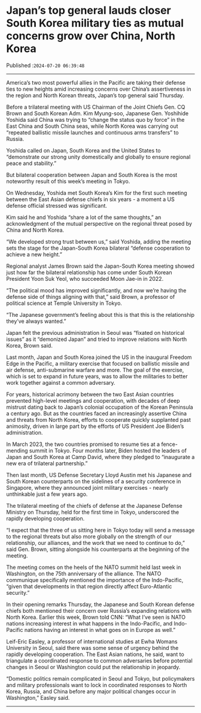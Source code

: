 # Japan’s top general lauds closer South Korea military ties as mutual concerns grow over China, North Korea

Published :`2024-07-20 06:39:48`

---

America’s two most powerful allies in the Pacific are taking their defense ties to new heights amid increasing concerns over China’s assertiveness in the region and North Korean threats, Japan’s top general said Thursday.

Before a trilateral meeting with US Chairman of the Joint Chiefs Gen. CQ Brown and South Korean Adm. Kim Myung-soo, Japanese Gen. Yoshihide Yoshida said China was trying to “change the status quo by force” in the East China and South China seas, while North Korea was carrying out “repeated ballistic missile launches and continuous arms transfers” to Russia.

Yoshida called on Japan, South Korea and the United States to “demonstrate our strong unity domestically and globally to ensure regional peace and stability.”

But bilateral cooperation between Japan and South Korea is the most noteworthy result of this week’s meeting in Tokyo.

On Wednesday, Yoshida met South Korea’s Kim for the first such meeting between the East Asian defense chiefs in six years - a moment a US defense official stressed was significant.

Kim said he and Yoshida “share a lot of the same thoughts,” an acknowledgment of the mutual perspective on the regional threat posed by China and North Korea.

“We developed strong trust between us,” said Yoshida, adding the meeting sets the stage for the Japan-South Korea bilateral “defense cooperation to achieve a new height.”

Regional analyst James Brown said the Japan-South Korea meeting showed just how far the bilateral relationship has come under South Korean President Yoon Suk Yeol, who succeeded Moon Jae-in in 2022.

“The political mood has improved significantly, and now we’re having the defense side of things aligning with that,” said Brown, a professor of political science at Temple University in Tokyo.

“The Japanese government’s feeling about this is that this is the relationship they’ve always wanted.”

Japan felt the previous administration in Seoul was “fixated on historical issues” as it “demonized Japan” and tried to improve relations with North Korea, Brown said.

Last month, Japan and South Korea joined the US in the inaugural Freedom Edge in the Pacific, a military exercise that focused on ballistic missile and air defense, anti-submarine warfare and more. The goal of the exercise, which is set to expand in future years, was to allow the militaries to better work together against a common adversary.

For years, historical acrimony between the two East Asian countries prevented high-level meetings and cooperation, with decades of deep mistrust dating back to Japan’s colonial occupation of the Korean Peninsula a century ago. But as the countries faced an increasingly assertive China and threats from North Korea, efforts to cooperate quickly supplanted past animosity, driven in large part by the efforts of US President Joe Biden’s administration.

In March 2023, the two countries promised to resume ties at a fence-mending summit in Tokyo. Four months later, Biden hosted the leaders of Japan and South Korea at Camp David, where they pledged to “inaugurate a new era of trilateral partnership.”

Then last month, US Defense Secretary Lloyd Austin met his Japanese and South Korean counterparts on the sidelines of a security conference in Singapore, where they announced joint military exercises - nearly unthinkable just a few years ago.

The trilateral meeting of the chiefs of defense at the Japanese Defense Ministry on Thursday, held for the first time in Tokyo, underscored the rapidly developing cooperation.

“I expect that the three of us sitting here in Tokyo today will send a message to the regional threats but also more globally on the strength of our relationship, our alliances, and the work that we need to continue to do,” said Gen. Brown, sitting alongside his counterparts at the beginning of the meeting.

The meeting comes on the heels of the NATO summit held last week in Washington, on the 75th anniversary of the alliance. The NATO communique specifically mentioned the importance of the Indo-Pacific, “given that developments in that region directly affect Euro-Atlantic security.”

In their opening remarks Thursday, the Japanese and South Korean defense chiefs both mentioned their concern over Russia’s expanding relations with North Korea. Earlier this week, Brown told CNN: “What I’ve seen is NATO nations increasing interest in what happens in the Indo-Pacific, and Indo-Pacific nations having an interest in what goes on in Europe as well.”

Leif-Eric Easley, a professor of international studies at Ewha Womans University in Seoul, said there was some sense of urgency behind the rapidly developing cooperation. The East Asian nations, he said, want to triangulate a coordinated response to common adversaries before potential changes in Seoul or Washington could put the relationship in jeopardy.

“Domestic politics remain complicated in Seoul and Tokyo, but policymakers and military professionals want to lock in coordinated responses to North Korea, Russia, and China before any major political changes occur in Washington,” Easley said.

---

